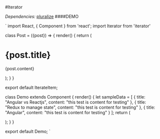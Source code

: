 #Iterator

*Dependencies:*
[pluralize](https://www.npmjs.com/package/pluralize)
####DEMO

`
import React, { Component } from 'react';
import Iterator from 'iterator'

class Post = ({post}) =>  {
  render() {
    return (
      <div>
        <h1>{post.title}</h1>
        <p>{post.content}</p>
      </div>
    );
  }
}

export default IterateItem;

class Demo extends Component {
  render() {
    let sampleData = [
      {
        title: "Angular vs Reactjs",
        content: "this test is content for testing"
      },
      {
        title: "Redux to manage state",
        content: "this test is content for testing"
      },
      {
        title: "Angular",
        content: "this test is content for testing"
      }
    ];
    return (
      <div className="App">
        <Iterator name="posts" iterate={sampleData}>
          <Post />
        </Iterator>
      </div>
    );
  }
}

export default Demo;
`
